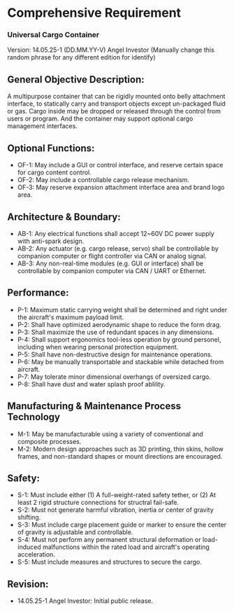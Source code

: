 # Comprehensive Requirement 
### Universal Cargo Container
Version: 14.05.25-1 (DD.MM.YY-V) Angel Investor (Manually change this random phrase for any different edition for identify)

## General Objective Description:
A multipurpose container that can be rigidly mounted onto belly attachment interface, to statically carry and transport objects except un-packaged fluid or gas. 
Cargo inside may be dropped or released through the control from users or program. And the container may support optional cargo management interfaces.

## Optional Functions:
- OF-1: May include a GUI or control interface, and reserve certain space for cargo content control.
- OF-2: May include a controllable cargo release mechanism.
- OF-3: May reserve expansion attachment interface area and brand logo area.

## Architecture & Boundary:
- AB-1: Any electrical functions shall accept 12~60V DC power supply with anti-spark design.
- AB-2: Any actuator (e.g. cargo release, servo) shall be controllable by companion computer or flight controller via CAN or analog signal.
- AB-3: Any non-real-time modules (e.g. GUI or interface) shall be controllable by companion computer via CAN / UART or Ethernet.

## Performance:
- P-1: Maximum static carrying weight shall be determined and right under the aircraft's maximum payload limit.
- P-2: Shall have optimized aerodynamic shape to reduce the form drag.
- P-3: Shall maximize the use of redundant spaces in any dimensions.
- P-4: Shall support ergonomics tool-less operation by ground personel, including when wearing personal protection equipment.
- P-5: Shall have non-destructive design for maintenance operations.
- P-6: May be manually transportable and stackable while detached from aircraft.
- P-7: May tolerate minor dimensional overhangs of oversized cargo.
- P-8: Shall have dust and water splash proof ablility.

## Manufacturing & Maintenance Process Technology
- M-1: May be manufacturable using a variety of conventional and composite processes.
- M-2: Modern design approaches such as 3D printing, thin skins, hollow frames, and non-standard shapes or mount directions are encouraged.

## Safety:
- S-1: Must include either (1) A full-weight-rated safety tether, or (2) At least 2 rigid structure connections for structral fail-safe.
- S-2: Must not generate harmful vibration, inertia or center of gravity shifting.
- S-3: Must include carge placement guide or marker to ensure the center of gravity is adjustable and controllable.
- S-4: Must not perform any permanent structural deformation or load-induced malfunctions within the rated load and aircraft's operating acceleration.
- S-5: Must include measures and structures to secure the cargo.

## Revision:
- 14.05.25-1 Angel Investor: Initial public release.
